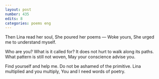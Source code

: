 ```yaml
---
layout: post
number: 435
edits: 8
categories: poems eng
---
```


Then Lina read her soul,
She poured her poems —
Woke yours,
She urged me to understand myself.

Who are you? What is it called for?
It does not hurt to walk along its paths.
What pattern is still not woven,
May your conscience advise you.

Find yourself and help me.
Do not be ashamed of the primitive.
Lina multiplied and you multiply,
You and I need words of poetry.
